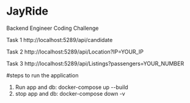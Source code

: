 # JayRide
Backend Engineer Coding Challenge

Task 1
http://localhost:5289/api/candidate

Task 2
http://localhost:5289/api/Location?IP=YOUR_IP

Task 3
http://localhost:5289/api/Listings?passengers=YOUR_NUMBER


#steps to run the application
  1. Run app and db: docker-compose up --build
  3. stop app and db: docker-compose down -v

